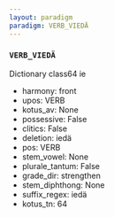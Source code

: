 ```yaml
---
layout: paradigm
paradigm: VERB_VIEDÄ
---
```

### ` VERB_VIEDÄ `

Dictionary class64 ie
* harmony: front
* upos: VERB
* kotus_av: None
* possessive: False
* clitics: False
* deletion: iedä
* pos: VERB
* stem_vowel: None
* plurale_tantum: False
* grade_dir: strengthen
* stem_diphthong: None
* suffix_regex: iedä
* kotus_tn: 64
